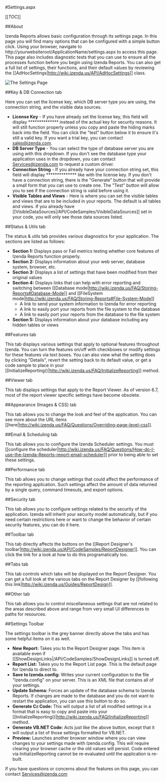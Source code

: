 #Settings.aspx

[[_TOC_]]

##About

Izenda Reports allows basic configuration through its settings page. In this page you will find many options that can be configured with a simple button click. Using your browser, navigate to http://yourwebsiteroot/ApplicationName/settings.aspx to access this page. This page also includes diagnostic tests that you can use to ensure all the processes function before you begin using Izenda Reports. You can also get a full list of settings, their functions, and their default values by reviewing the [[AdHocSettings|http://wiki.izenda.us/API/AdHocSettings]] class.

![The Settings Page](http://wiki.izenda.us/Integration/Tutorials/connect-to-the-database/settings_aspx.png)

##Key & DB Connection tab

Here you can set the license key, which DB server type you are using, the connection string, and the visible data sources.

* **License Key** - If you have already set the license key, this field will display ************** instead of the actual key for security reasons. It will still function properly unless you copy and paste the hiding marks back into the field. You can click the "test" button below it to ensure it's still a valid key. If you want a trial key, you can contact [sales@izenda.com](mailto:sales@izenda.com).
* **DB Server Type** - You can select the type of database server you are using with this dropdown. If you don't see the database type your application uses in the dropdown, you can contact [Services@izenda.com](mailto:services@izenda.com) to request a custom driver.
* **Connection String** - If you already have your connection string set, this field will display ************** like with the license key. If you don't have a connection string, there is the "Generate" button that will provide a small form that you can use to create one. The "Test" button will allow you to see if the connection string is valid before using it. 
* **Visible Tables and Views** - Here is where you can set the visible tables and views that are to be included in your reports. The default is all tables and views. If you already have [[VisibleDataSources|/API/CodeSamples/VisibleDataSources]] set in your code, you will only see those data sources listed.

##Status & Utils tab

The status & utils tab provides various diagnostics for your application. The sections are listed as follows:

* **Section 1:** Displays pass or Fail metrics testing whether core features of Izenda Reports function properly. 
* **Section 2:** Displays information about your web server, database system, browser, etc.
* **Section 3:** Displays a list of settings that have been modified from their original values
* **Section 4:** Displays links that can help with error reporting and switching between [[Database mode|http://wiki.izenda.us/FAQ/Storing-Reports#Database-Mode]] and [[FileSystem mode|http://wiki.izenda.us/FAQ/Storing-Reports#File-System-Mode]]
  * A link to send your system information to Izenda for error reporting
  * A link to easily port your reports from the file system to the database
  * A link to easily port your reports from the database to the file system
* **Section 5:** Displays information about your database including any hidden tables or views

##Features tab

This tab displays various settings that apply to optional features throughout Izenda. You can turn the features on/off with checkboxes or modify settings for these features via text boxes. You can also view what the setting does by clicking "Details", revert the setting back to its default value, or get a code sample to place in your [[InitializeReporting()|http://wiki.izenda.us/FAQ/InitializeReporting]] method.

##Viewer tab

This tab displays settings that apply to the Report Viewer. As of version 6.7, most of the report viewer specific settings have become obsolete.

##Appearance (Images & CSS) tab

This tab allows you to change the look and feel of the application. You can see more about the URL items [[here|http://wiki.izenda.us/FAQ/Questions/Overriding-page-level-css]].

##Email & Scheduling tab

This tab allows you to configure the Izenda Scheduler settings. You must [[configure the scheduler|http://wiki.izenda.us/FAQ/Questions/How-do-I-use-the-Izenda-Reports-report-email-scheduler]] prior to being able to set these settings.

##Performance tab

This tab allows you to change settings that could affect the performance of the reporting application. Such settings affect the amount of data returned by a single query, command timeouts, and export options.

##Security tab

This tab allows you to configure settings related to the security of the application. Izenda will inherit your security model automatically, but if you need certain restrictions here or want to change the behavior of certain security features, you can do it here.

##Toolbar tab

This tab directly affects the buttons on the [[Report Designer's toolbar|http://wiki.izenda.us/API/CodeSamples/ReportDesigner]]. You can click the link for a look at how to do this programatically too.

##Tabs tab

This tab controls which tabs will be displayed on the Report Designer. You can get a full look at the various tabs on the Report Designer by [[following this link|http://wiki.izenda.us/Guides/ReportDesign]].

##Other tab

This tab allows you to control miscellaneous settings that are not related to the areas described above and range from very small UI differences to paths for resources.

##Settings Toolbar

The settings toolbar is the grey banner directly above the tabs and has some helpful items on it as well.

* **New Report:** Takes you to the Report Designer page. This item is available even if [[ShowDesignLinks|/API/CodeSamples/ShowDesignLinks]] is turned off.
* **Report List:** Takes you to the Report List page. This is the default page for Izenda to direct to.
* **Save to Izenda.config:** Writes your current configuration to the file "Izenda.config" on your server. This is an XML file that contains all of your settings.
* **Update Schema:** Forces an update of the database schema to Izenda Reports. If changes are made to the database and you do not want to restart the application, you can use this button to do so.
* **Generate C♯ Code:** This will output a list of all modified settings in a format that is easy to copy and paste into your [[InitializeReporting()|http://wiki.izenda.us/FAQ/InitializeReporting]] method.
* **Generate VB.NET Code:** Acts just like the above button, except that it will output a list of those settings formatted for VB.NET.
* **Preview:** Launches another browser window where you can view changes to your settings made with Izenda.config. This will require clearing your browser cache or the old values will persist. Code entered via InitializeReporting cannot be re-evaluated until the application is re-built.

If you have questions or concerns about the features on this page, you can contact [Services@izenda.com](mailto:services@izenda.com)